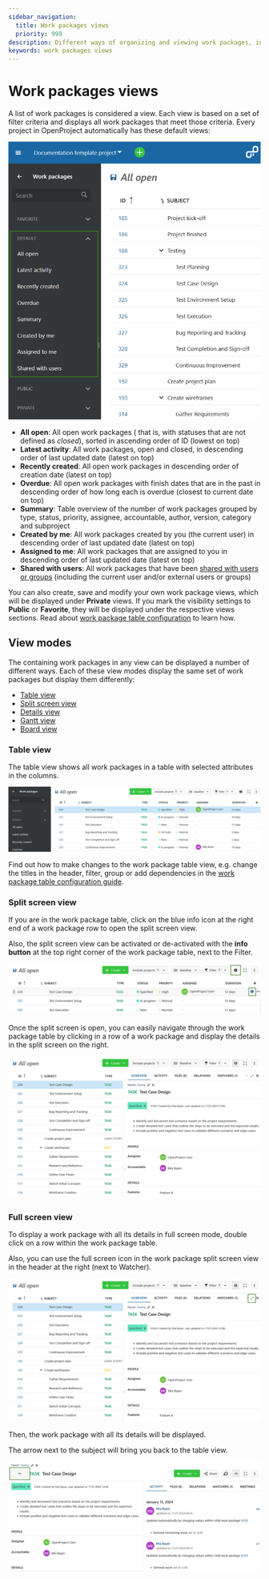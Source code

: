 ```yaml
---
sidebar_navigation:
  title: Work packages views
  priority: 999
description: Different ways of organizing and viewing work packages, including table, split screen, board and Gantt.
keywords: work packages views
---
```


# Work packages views

A list of work packages is considered a view. Each view is based on a set of filter criteria and displays all work packages that meet those criteria. Every project in OpenProject automatically has these default views:

![A list of the default work package views](openproject-user-guide-work-package-views.png)

- **All open**: All open work packages ( that is, with statuses that are not defined as _closed_), sorted in ascending order of ID (lowest on top)
- **Latest activity**: All work packages, open and closed, in descending order of last updated date (latest on top)
- **Recently created**: All open work packages in descending order of creation date (latest on top)
- **Overdue**: All open work packages with finish dates that are in the past in descending order of how long each is overdue (closest to current date on top)
- **Summary**: Table overview of the number of work packages grouped by type, status, priority, assignee, accountable, author, version, category and subproject
- **Created by me**: All work packages created by you (the current user) in descending order of last updated date (latest on top)
- **Assigned to me**: All work packages that are assigned to you in descending order of last updated date (latest on top)
- **Shared with users**: All work packages that have been [shared with users or groups](../share-work-packages/) (including the current user and/or external users or groups)

You can also create, save and modify your own work package views, which will be displayed under **Private** views. If you mark the visibility settings to **Public** or **Favorite**, they will be displayed under the respective views sections.  Read about [work package table configuration](../work-package-table-configuration/#save-work-package-views) to learn how.

## View modes

The containing work packages in any view can be displayed a number of different ways. Each of these view modes display the same set of work packages but display them differently:

* [Table view](#table-view)
* [Split screen view](#split-screen-view)
* [Details view](#full-screen-view)
* [Gantt view](../../gantt-chart)
* [Board view](../../../getting-started/boards-introduction/)


### Table view

The table view shows all work packages in a table with selected attributes in the columns.

![Work packages table view in OpenProject](openproject-user-guide-work-package-table-view.png)

Find out how to make changes to the work package table view, e.g. change the titles in the header, filter, group or add dependencies in the [work package table configuration guide](../work-package-table-configuration/).

### Split screen view

If you are in the work package table, click on the blue info icon at the right end of a work package row to open the split screen view.

Also, the split screen view can be activated or de-activated with the **info button** at the top right corner of the work package table, next to the Filter.

![Open a work package split screen view in OpenProject](openproject-user-guide-work-packages-split-screen-icon.png)

Once the split screen is open, you can easily navigate through the work package table by clicking in a row of a work package and display the details in the split screen on the right.

![split-screen-view](openproject-user-guide-work-packages-split-screen-view.png)

### Full screen view

To display  a work package with all its details in full screen mode, double click on a row within the work package table.

Also, you can use the full screen icon in the work package split screen view in the header at the right (next to Watcher).

![full-screen-icon](openproject-user-guide-work-packages-full-screen-icon.png)

Then, the work package with all its details will be displayed.

The arrow next to the subject will bring you back to the table view.

![back-to-list-view](openproject-user-guide-work-package-full-screen-back-arrow.png)

